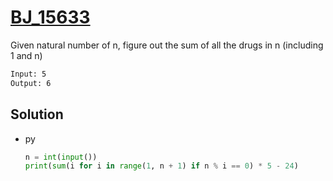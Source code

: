 # [BJ_15633](https://acmicpc.net/problem/15633)

Given natural number of n, figure out the sum of all the drugs in n (including 1 and n)

```txt
Input: 5
Output: 6
```

## Solution

* py

  ```py
  n = int(input())
  print(sum(i for i in range(1, n + 1) if n % i == 0) * 5 - 24)
  ```
